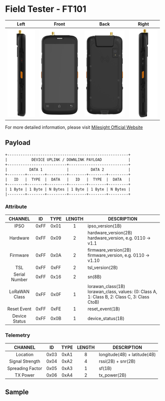 # Field Tester - FT101

|         Left          |        Front        |         Back          |         Right         |
| :-------------------: | :-----------------: | :-------------------: | :-------------------: |
| ![FT101](ft101-l.png) | ![FT101](ft101.png) | ![FT101](ft101-b.png) | ![FT101](ft101-r.png) |

For more detailed information, please visit [Milesight Official Website](https://www.milesight.com/product/accessories/ft101)

## Payload

```
+-------------------------------------------------------+
|           DEVICE UPLINK / DOWNLINK PAYLOAD            |
+---------------------------+---------------------------+
|          DATA 1           |          DATA 2           |
+--------+--------+---------+--------+--------+---------+
|   ID   |  TYPE  |  DATA   |   ID   |  TYPE  |  DATA   |
+--------+--------+---------+--------+--------+---------+
| 1 Byte | 1 Byte | N Bytes | 1 Byte | 1 Byte | N Bytes |
|--------+--------+---------+--------+--------+---------+
```

### Attribute

|    CHANNEL    |  ID  | TYPE | LENGTH | DESCRIPTION                                                                                       |
| :-----------: | :--: | :--: | :----: | ------------------------------------------------------------------------------------------------ |
|     IPSO      | 0xFF | 0x01 |   1    | ipso_version(1B)                                                                                 |
|   Hardware    | 0xFF | 0x09 |   2    | hardware_version(2B)<br/>hardware_version, e.g. 0110 -> v1.1                                     |
|   Firmware    | 0xFF | 0x0A |   2    | firmware_version(2B)<br/>firmware_version, e.g. 0110 -> v1.10                                    |
|      TSL      | 0xFF | 0xFF |   2    | tsl_version(2B)                                                                                  |
| Serial Number | 0xFF | 0x16 |   2    | sn(8B)                                                                                           |
| LoRaWAN Class | 0xFF | 0x0F |   1    | lorawan_class(1B)<br/>lorawan_class, values: (0: Class A, 1: Class B, 2: Class C, 3: Class CtoB) |
|  Reset Event  | 0xFF | 0xFE |   1    | reset_event(1B)                                                                                  |
| Device Status | 0xFF | 0x0B |   1    | device_status(1B)                                                                                |

### Telemetry

|     CHANNEL      |  ID  | TYPE | LENGTH | DESCRIPTION                  |
| :--------------: | :--: | :--: | :----: | ---------------------------- |
|     Location     | 0x03 | 0xA1 |   8    | longitude(4B) + latitude(4B) |
| Signal Strength  | 0x04 | 0xA2 |   4    | rssi(2B) + snr(2B)           |
| Spreading Factor | 0x05 | 0xA3 |   1    | sf(1B)                       |
|     TX Power     | 0x06 | 0xA4 |   2    | tx_power(2B)                 |

## Sample

```json


```
